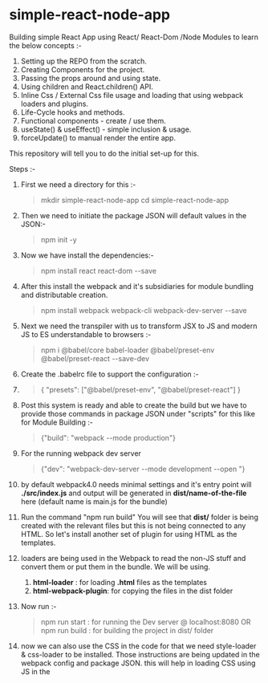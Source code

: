 # simple-react-node-app

Building simple React App using React/ React-Dom /Node Modules to learn the below concepts :-
1. Setting up the REPO from the scratch.
2. Creating Components for the project.
3. Passing the props around and using state.
4. Using children and React.children() API.
5. Inline Css / External Css file usage and loading that using webpack loaders and plugins. 
6. Life-Cycle hooks and methods.
7. Functional components - create / use them.
8. useState() & useEffect() - simple inclusion & usage.
9. forceUpdate() to manual render the entire app.


This repository will tell you to do the initial set-up for this.

Steps :-

1. First we need a directory for this :-

   > mkdir simple-react-node-app
   > cd simple-react-node-app

2. Then we need to initiate the package JSON will default values in the JSON:-

   > npm init -y

3. Now we have install the dependencies:-

   > npm install react react-dom --save

4. After this install the webpack and it's subsidiaries for module bundling and distributable creation.

   > npm install webpack webpack-cli webpack-dev-server --save

5. Next we need the transpiler with us to transform JSX to JS and modern JS to ES understandable to browsers :-

   > npm i @babel/core babel-loader @babel/preset-env @babel/preset-react --save-dev

6. Create the .babelrc file to support the configuration :- 
7. >{
   "presets": ["@babel/preset-env", "@babel/preset-react"]
   }

8. Post this system is ready and able to create the build but we have to provide those commands in package JSON under "scripts" for this like for Module Building :-

   > {"build": "webpack --mode production"}

9. For the running webpack dev server

   > {"dev": "webpack-dev-server --mode development --open "}

10. by default webpack4.0 needs minimal settings and it's entry point will **./src/index.js** and output will be generated in **dist/name-of-the-file** here (default name is main.js for the bundle) 

11. Run the command "npm run build" You will see that **dist/** folder is being created with the relevant files but this is not being connected to any HTML. So let's install another set of plugin for using HTML as the templates.

12. loaders are being used in the Webpack to read the non-JS stuff and convert them or put them in the bundle. We will be using.
    1.  **html-loader** : for loading **.html** files as the templates
    2.  **html-webpack-plugin**: for copying the files in the dist folder

13. Now run :-
    > npm run start : for running the Dev server @ localhost:8080
      OR    
    > npm run build : for building the project in dist/ folder

14. now we can also use the CSS in the code for that we need style-loader & css-loader to be installed. Those instructions are being updated in the webpack config and package JSON. this will help in loading CSS using JS in the <script> tag.

